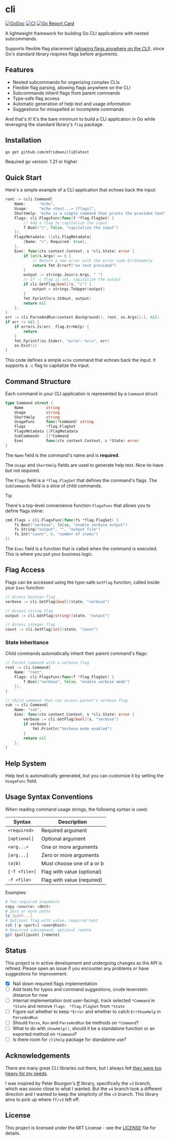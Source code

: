 # cli

[![GoDoc](https://godoc.org/github.com/mfridman/cli?status.svg)](https://godoc.org/github.com/mfridman/cli)
[![CI](https://github.com/mfridman/cli/actions/workflows/ci.yaml/badge.svg)](https://github.com/mfridman/cli/actions/workflows/ci.yaml)
[![Go Report
Card](https://goreportcard.com/badge/github.com/mfridman/cli)](https://goreportcard.com/report/github.com/mfridman/cli)

A lightweight framework for building Go CLI applications with nested subcommands.

Supports flexible flag placement ([allowing flags anywhere on the
CLI](https://mfridman.com/blog/2024/allowing-flags-anywhere-on-the-cli/)), since Go's standard
library requires flags before arguments.

## Features

- Nested subcommands for organizing complex CLIs
- Flexible flag parsing, allowing flags anywhere on the CLI
- Subcommands inherit flags from parent commands
- Type-safe flag access
- Automatic generation of help text and usage information
- Suggestions for misspelled or incomplete commands

And that's it! It's the bare minimum to build a CLI application in Go while leveraging the standard
library's `flag` package.

## Installation

```bash
go get github.com/mfridman/cli@latest
```

Required go version: 1.21 or higher

## Quick Start

Here's a simple example of a CLI application that echoes back the input:

```go
root := &cli.Command{
	Name:      "echo",
	Usage:     "echo <text...> [flags]",
	ShortHelp: "echo is a simple command that prints the provided text",
	Flags: cli.FlagsFunc(func(f *flag.FlagSet) {
		// Add a flag to capitalize the input
		f.Bool("c", false, "capitalize the input")
	}),
	FlagsMetadata: []cli.FlagMetadata{
		{Name: "c", Required: true},
	},
	Exec: func(ctx context.Context, s *cli.State) error {
		if len(s.Args) == 0 {
			// Return a new error with the error code ErrShowHelp
			return fmt.Errorf("no text provided")
		}
		output := strings.Join(s.Args, " ")
		// If -c flag is set, capitalize the output
		if cli.GetFlag[bool](s, "c") {
			output = strings.ToUpper(output)
		}
		fmt.Fprintln(s.Stdout, output)
		return nil
	},
}
err := cli.ParseAndRun(context.Background(), root, os.Args[1:], nil)
if err != nil {
	if errors.Is(err, flag.ErrHelp) {
		return
	}
	fmt.Fprintf(os.Stderr, "error: %v\n", err)
	os.Exit(1)
}
```

This code defines a simple `echo` command that echoes back the input. It supports a `-c` flag to
capitalize the input.

## Command Structure

Each command in your CLI application is represented by a `Command` struct:

```go
type Command struct {
	Name          string
	Usage         string
	ShortHelp     string
	UsageFunc     func(*Command) string
	Flags         *flag.FlagSet
	FlagsMetadata []FlagMetadata
	SubCommands   []*Command
	Exec          func(ctx context.Context, s *State) error
}
```

The `Name` field is the command's name and is **required**.

The `Usage` and `ShortHelp` fields are used to generate help text. Nice-to-have but not required.

The `Flags` field is a `*flag.FlagSet` that defines the command's flags. The `SubCommands` field is
a slice of child commands.

> [!TIP]
>
> There's a top-level convenience function `FlagsFunc` that allows you to define flags inline:

```go
cmd.Flags = cli.FlagsFunc(func(fs *flag.FlagSet) {
	fs.Bool("verbose", false, "enable verbose output")
	fs.String("output", "", "output file")
	fs.Int("count", 0, "number of items")
})
```

The `Exec` field is a function that is called when the command is executed. This is where you put
your business logic.

## Flag Access

Flags can be accessed using the type-safe `GetFlag` function, called inside your `Exec` function:

```go
// Access boolean flag
verbose := cli.GetFlag[bool](state, "verbose")

// Access string flag
output := cli.GetFlag[string](state, "output")

// Access integer flag
count := cli.GetFlag[int](state, "count")
```

### State Inheritance

Child commands automatically inherit their parent command's flags:

```go
// Parent command with a verbose flag
root := cli.Command{
	Name: "root",
	Flags: cli.FlagsFunc(func(f *flag.FlagSet) {
		f.Bool("verbose", false, "enable verbose mode")
	}),
}

// Child command that can access parent's verbose flag
sub := cli.Command{
	Name: "sub",
	Exec: func(ctx context.Context, s *cli.State) error {
		verbose := cli.GetFlag[bool](s, "verbose")
		if verbose {
			fmt.Println("Verbose mode enabled")
		}
		return nil
	},
}
```

## Help System

Help text is automatically generated, but you can customize it by setting the `UsageFunc` field.

## Usage Syntax Conventions

When reading command usage strings, the following syntax is used:

| Syntax        | Description                |
| ------------- | -------------------------- |
| `<required>`  | Required argument          |
| `[optional]`  | Optional argument          |
| `<arg...>`    | One or more arguments      |
| `[arg...]`    | Zero or more arguments     |
| `(a\|b)`      | Must choose one of a or b  |
| `[-f <file>]` | Flag with value (optional) |
| `-f <file>`   | Flag with value (required) |

Examples:

```bash
# Two required arguments
copy <source> <dest>
# Zero or more paths
ls [path...]
# Optional flag with value, required host
ssh [-p <port>] <user@host>
# Required subcommand, optional remote
git (pull|push) [remote]
```

## Status

This project is in active development and undergoing changes as the API is refined. Please open an
issue if you encounter any problems or have suggestions for improvement.

- [x] Nail down required flags implementation
- [ ] Add tests for typos and command suggestions, crude levenstein distance for now
- [ ] Internal implementation (not user-facing), track selected `*Command` in `*State` and remove
      `flags  *flag.FlagSet` from `*State`
- [ ] Figure out whether to keep `*Error` and whether to catch `ErrShowHelp` in `ParseAndRun`
- [ ] Should `Parse`, `Run` and `ParseAndRun` be methods on `*Command`?
- [ ] What to do with `showHelp()`, should it be a standalone function or an exported method on
      `*Command`?
- [ ] Is there room for `clihelp` package for standalone use?

## Acknowledgements

There are many great CLI libraries out there, but I always felt [they were too heavy for my
needs](https://mfridman.com/blog/2021/a-simpler-building-block-for-go-clis/).

I was inspired by Peter Bourgon's [ff](https://github.com/peterbourgon/ff) library, specifically the
`v3` branch, which was soooo close to what I wanted. But the `v4` branch took a different direction
and I wanted to keep the simplicity of the `v3` branch. This library aims to pick up where `ff/v3`
left off.

## License

This project is licensed under the MIT License - see the [LICENSE](LICENSE) file for details.
